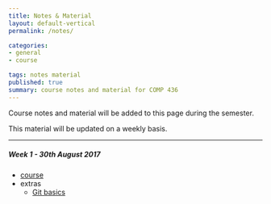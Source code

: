 ```yaml
---
title: Notes & Material
layout: default-vertical
permalink: /notes/

categories:
- general
- course

tags: notes material
published: true
summary: course notes and material for COMP 436
---
```


Course notes and material will be added to this page during the semester.

This material will be updated on a weekly basis.

***

##### Week 1 - 30th August 2017
  * [course](/assets/docs/2017/Comp436-week1.pdf)
  * extras
    * [Git basics](/assets/docs/extras/git-basics.pdf)
